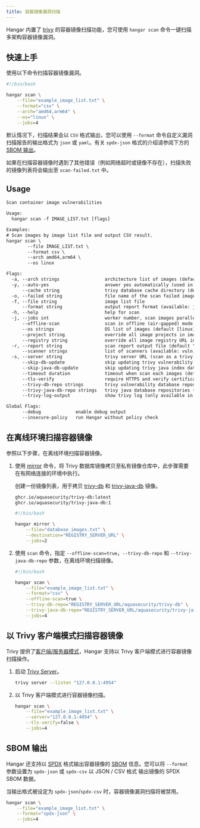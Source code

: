 ```yaml
---
title: 容器镜像漏洞扫描
---
```


Hangar 内置了 [trivy](https://aquasecurity.github.io/trivy/) 的容器镜像扫描功能，您可使用 `hangar scan` 命令一键扫描多架构容器镜像漏洞。

## 快速上手

使用以下命令扫描容器镜像漏洞。

```bash
#!/bin/bash

hangar scan \
    --file="example_image_list.txt" \
    --format="csv" \
    --arch="amd64,arm64" \
    --os="linux" \
    --jobs=4
```

默认情况下，扫描结果会以 `CSV` 格式输出，您可以使用 `--format` 命令自定义漏洞扫描报告的输出格式为 `json` 或 `yaml`。有关 `spdx-json` 格式的介绍请参阅下方的 [SBOM 输出](#sbom-输出)。

如果在扫描容器镜像时遇到了其他错误（例如网络超时或镜像不存在），扫描失败的镜像列表将会输出至 `scan-failed.txt` 中。

## Usage

```txt title="hangar scan --help"
Scan container image vulnerabilities

Usage:
  hangar scan -f IMAGE_LIST.txt [flags]

Examples:
# Scan images by image list file and output CSV result.
hangar scan \
        --file IMAGE_LIST.txt \
        --format csv \
        --arch amd64,arm64 \
        --os linux

Flags:
  -a, --arch strings                 architecture list of images (default [amd64,arm64])
  -y, --auto-yes                     answer yes automatically (used in shell script)
      --cache string                 trivy database cache directory (default "/Users/stwang/Library/Caches/trivy")
  -o, --failed string                file name of the scan failed image list (default "scan-failed.txt")
  -f, --file string                  image list file
      --format string                output report format (available: json,yaml,csv,spdx-csv,spdx-json) (default "csv")
  -h, --help                         help for scan
  -j, --jobs int                     worker number, scan images parallelly (1-20) (default 1)
      --offline-scan                 scan in offline (air-gapped) mode
      --os strings                   OS list of images (default [linux])
      --project string               override all image projects in image list
      --registry string              override all image registry URL in image list
  -r, --report string                scan report output file (default "scan-report.[FORMAT]")
      --scanner strings              list of scanners (available: vuln,misconfig,secret,license) (default [vuln])
  -s, --server string                trivy server URL (scan as a trivy client mode)
      --skip-db-update               skip updating trivy vulnerability database
      --skip-java-db-update          skip updating trivy java index database
      --timeout duration             timeout when scan each images (default 10m0s)
      --tls-verify                   require HTTPS and verify certificates (default true)
      --trivy-db-repo strings        trivy vulnerability database repositories (default [public.ecr.aws/aquasecurity/trivy-db:2,ghcr.io/aquasecurity/trivy-db:2])
      --trivy-java-db-repo strings   trivy java database repositories (default [public.ecr.aws/aquasecurity/trivy-java-db:1,ghcr.io/aquasecurity/trivy-java-db:1])
      --trivy-log-output             show trivy log (only available in single worker mode)

Global Flags:
      --debug             enable debug output
      --insecure-policy   run Hangar without policy check
```

## 在离线环境扫描容器镜像

参照以下步骤，在离线环境扫描容器镜像。

1. 使用 [mirror](/docs/v1.8/mirror/mirror) 命令，将 Trivy 数据库镜像拷贝至私有镜像仓库中，此步骤需要在有网络连接的环境中执行。

    创建一份镜像列表，用于拷贝 [trivy-db](https://github.com/aquasecurity/trivy-db/pkgs/container/trivy-db) 和 [trivy-java-db](https://github.com/aquasecurity/trivy-java-db/pkgs/container/trivy-java-db) 镜像。

    ```txt title="database_images.txt"
    ghcr.io/aquasecurity/trivy-db:latest
    ghcr.io/aquasecurity/trivy-java-db:1
    ```

    ```bash
    #!/bin/bash

    hangar mirror \
        --file="database_images.txt" \
        --destination="REGISTRY_SERVER_URL" \
        --jobs=2
    ```

1. 使用 `scan` 命令，指定 `--offline-scan=true`，`--trivy-db-repo` 和 `--trivy-java-db-repo` 参数，在离线环境扫描镜像。

    ```bash
    #!/bin/bash

    hangar scan \
        --file="example_image_list.txt" \
        --format="csv" \
        --offline-scan=true \
        --trivy-db-repo="REGISTRY_SERVER_URL/aquasecurity/trivy-db" \
        --trivy-java-db-repo="REGISTRY_SERVER_URL/aquasecurity/trivy-java-db" \
        --jobs=4
    ```

## 以 Trivy 客户端模式扫描容器镜像

Trivy 提供了[客户端/服务器模式](https://aquasecurity.github.io/trivy/v0.50/docs/references/modes/client-server/)，Hangar 支持以 Trivy 客户端模式进行容器镜像扫描操作。

1. 启动 [Trivy Server](https://aquasecurity.github.io/trivy/v0.50/docs/references/configuration/cli/trivy_server/)。

    ```bash
    trivy server --listen "127.0.0.1:4954"
    ```

1. 以 Trivy 客户端模式进行容器镜像扫描。

    ```bash
    hangar scan \
        --file="example_image_list.txt" \
        --server="127.0.0.1:4954" \
        --tls-verify=false \
        --jobs=4
    ```

## SBOM 输出

Hangar 还支持以 [SPDX](https://spdx.dev/) 格式输出容器镜像的 [SBOM](https://cyclonedx.org/capabilities/sbom/) 信息。您可以将 `--format` 参数设置为 `spdx-json` 或 `spdx-csv` 以 JSON / CSV 格式 输出镜像的 SPDX SBOM 数据。

当输出格式被设定为 `spdx-json`/`spdx-csv` 时，容器镜像漏洞扫描将被禁用。

```bash
hangar scan \
    --file="example_image_list.txt" \
    --format="spdx-json" \
    --jobs=4
```

